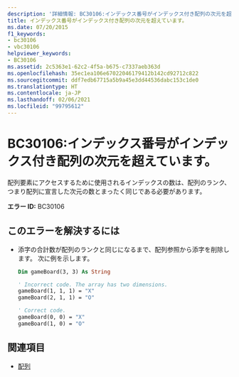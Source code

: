 ```yaml
---
description: '詳細情報: BC30106:インデックス番号がインデックス付き配列の次元を超えています。'
title: インデックス番号がインデックス付き配列の次元を超えています。
ms.date: 07/20/2015
f1_keywords:
- bc30106
- vbc30106
helpviewer_keywords:
- BC30106
ms.assetid: 2c5363e1-62c2-4f5a-b675-c7337aeb363d
ms.openlocfilehash: 35ec1ea106e67022046179412b142cd92712c822
ms.sourcegitcommit: ddf7edb67715a5b9a45e3dd44536dabc153c1de0
ms.translationtype: HT
ms.contentlocale: ja-JP
ms.lasthandoff: 02/06/2021
ms.locfileid: "99795612"
---
```

# <a name="bc30106-number-of-indices-exceeds-the-number-of-dimensions-of-the-indexed-array"></a>BC30106:インデックス番号がインデックス付き配列の次元を超えています。

配列要素にアクセスするために使用されるインデックスの数は、配列のランク、つまり配列に宣言した次元の数とまったく同じである必要があります。

 **エラー ID:** BC30106

## <a name="to-correct-this-error"></a>このエラーを解決するには

- 添字の合計数が配列のランクと同じになるまで、配列参照から添字を削除します。 次に例を示します。

    ```vb
    Dim gameBoard(3, 3) As String

    ' Incorrect code. The array has two dimensions.
    gameBoard(1, 1, 1) = "X"
    gameBoard(2, 1, 1) = "O"

    ' Correct code.
    gameBoard(0, 0) = "X"
    gameBoard(1, 0) = "O"
    ```

## <a name="see-also"></a>関連項目

- [配列](../../programming-guide/language-features/arrays/index.md)
